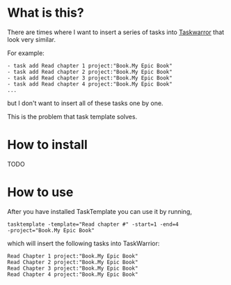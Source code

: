 # What is this?

There are times where I want to insert a series of tasks into
[Taskwarror](https://taskwarrior.org) that look very similar.

For example:

    - task add Read chapter 1 project:"Book.My Epic Book"
    - task add Read chapter 2 project:"Book.My Epic Book"
    - task add Read chapter 3 project:"Book.My Epic Book"
    - task add Read chapter 4 project:"Book.My Epic Book" 
    ...

but I don't want to insert all of these tasks one by one.

This is the problem that task template solves.

# How to install

TODO

# How to use

After you have installed TaskTemplate you can use it by running,

    tasktemplate -template="Read chapter #" -start=1 -end=4
    -project="Book.My Epic Book"

which will insert the following tasks into TaskWarrior:

    Read Chapter 1 project:"Book.My Epic Book"
    Read Chapter 2 project:"Book.My Epic Book"
    Read Chapter 3 project:"Book.My Epic Book"
    Read Chapter 4 project:"Book.My Epic Book"
